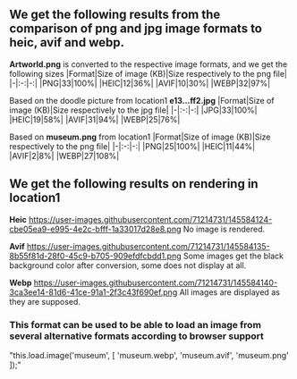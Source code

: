 ## We get the following results from the comparison of png and jpg image formats to heic, avif and webp.

**Artworld.png** is converted to the respective image formats, and we get the following sizes
|Format|Size of image (KB)|Size respectively to the png file|
|-|:-:|-:|
|PNG|33|100%|
|HEIC|12|36%|
|AVIF|10|30%|
|WEBP|32|97%|

Based on the doodle picture from location1 **e13…ff2.jpg**
|Format|Size of image (KB)|Size respectively to the jpg file|
|-|:-:|-:|
|JPG|33|100%|
|HEIC|19|58%|
|AVIF|31|94%|
|WEBP|25|76%|

Based on **museum.png** from location1
|Format|Size of image (KB)|Size respectively to the png file|
|-|:-:|-:|
|PNG|25|100%|
|HEIC|11|44%|
|AVIF|2|8%|
|WEBP|27|108%|

## We get the following results on rendering in location1

**Heic**
https://user-images.githubusercontent.com/71214731/145584124-cbe05ea9-e995-4e2c-bfff-1a33017d28e8.png
No image is rendered.

**Avif**
https://user-images.githubusercontent.com/71214731/145584135-8b55f81d-28f0-45c9-b705-909efdfcbdd1.png
Some images get the black background color after conversion, some does not display at all.

**Webp**
https://user-images.githubusercontent.com/71214731/145584140-3ca3ee14-81d6-41ce-91a1-2f3c43f690ef.png
All images are displayed as they are supposed.

### This format can be used to be able to load an image from several alternative formats according to browser support

"this.load.image('museum', [
'museum.webp',
'museum.avif',
'museum.png'
]);"
